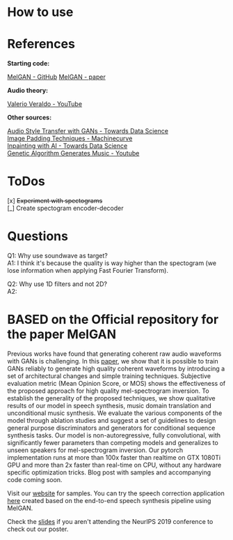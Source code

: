 # How to use


# References

**Starting code:**

[MelGAN - GitHub](https://github.com/descriptinc/melgan-neurips)
[MelGAN - paper](https://arxiv.org/pdf/1910.06711.pdf)

**Audio theory:**

[Valerio Veraldo - YouTube](https://www.youtube.com/watch?v=iCwMQJnKk2c&list=PL-wATfeyAMNqIee7cH3q1bh4QJFAaeNv0&ab_channel=ValerioVelardo-TheSoundofAI)

**Other sources:**

[Audio Style Transfer with GANs - Towards Data Science](https://towardsdatascience.com/voice-translation-and-audio-style-transfer-with-gans-b63d58f61854) \
[Image Padding Techniques - Machinecurve](https://www.machinecurve.com/index.php/2020/02/10/using-constant-padding-reflection-padding-and-replication-padding-with-keras/) \
[Inpainting with AI - Towards Data Science](https://towardsdatascience.com/inpainting-with-ai-get-back-your-images-pytorch-a68f689128e5) \
[Genetic Algorithm Generates Music - Youtube](https://www.youtube.com/watch?v=aOsET8KapQQ&t=218s)

# ToDos

[x] <s>Experiment with spectograms</s> \
[_]  Create spectogram encoder-decoder

# Questions

Q1: Why use soundwave as target? \
A1: I think it's because the quality is way higher than the spectogram (we lose information when applying Fast Fourier Transform).

Q2: Why use 1D filters and not 2D? \
A2: 

# BASED on the Official repository for the paper MelGAN

Previous works have found that generating coherent raw audio waveforms with GANs is challenging. In this [paper](https://arxiv.org/abs/1910.06711), we show that it is possible to train GANs reliably to generate high quality coherent waveforms by introducing a set of architectural changes and simple training techniques. Subjective evaluation metric (Mean Opinion Score, or MOS) shows the effectiveness of the proposed approach for high quality mel-spectrogram inversion. To establish the generality of the proposed techniques, we show qualitative results of our model in speech synthesis, music domain translation and unconditional music synthesis. We evaluate the various components of the model through ablation studies and suggest a set of guidelines to design general purpose discriminators and generators for conditional sequence synthesis tasks. Our model is non-autoregressive, fully convolutional, with significantly fewer parameters than competing models and generalizes to unseen speakers for mel-spectrogram inversion. Our pytorch implementation runs at more than 100x faster than realtime on GTX 1080Ti GPU and more than 2x faster than real-time on CPU, without any hardware specific optimization tricks. Blog post with samples and accompanying code coming soon.

Visit our [website](https://melgan-neurips.github.io) for samples. You can try the speech correction application [here](https://www.descript.com/overdub) created based on the end-to-end speech synthesis pipeline using MelGAN.

Check the [slides](melgan_slides.pdf) if you aren't attending the NeurIPS 2019 conference to check out our poster.